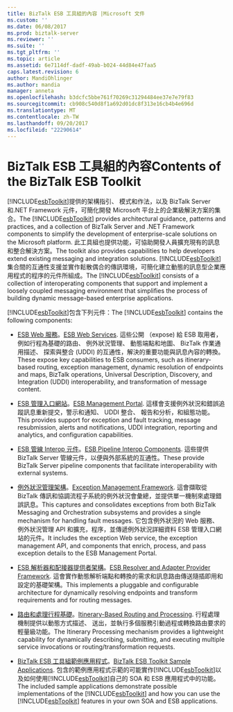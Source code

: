 ```yaml
---
title: BizTalk ESB 工具組的內容 |Microsoft 文件
ms.custom: ''
ms.date: 06/08/2017
ms.prod: biztalk-server
ms.reviewer: ''
ms.suite: ''
ms.tgt_pltfrm: ''
ms.topic: article
ms.assetid: 6e7114df-dadf-49ab-b024-44d84e47faa5
caps.latest.revision: 6
author: MandiOhlinger
ms.author: mandia
manager: anneta
ms.openlocfilehash: b3dcfc5bbe761f70269c31294484ee37e7e79f83
ms.sourcegitcommit: cb908c540d8f1a692d01dc8f313e16cb4b4e696d
ms.translationtype: MT
ms.contentlocale: zh-TW
ms.lasthandoff: 09/20/2017
ms.locfileid: "22290614"
---
```

# <a name="contents-of-the-biztalk-esb-toolkit"></a><span data-ttu-id="258a5-102">BizTalk ESB 工具組的內容</span><span class="sxs-lookup"><span data-stu-id="258a5-102">Contents of the BizTalk ESB Toolkit</span></span>
<span data-ttu-id="258a5-103">[!INCLUDE[esbToolkit](../includes/esbtoolkit-md.md)]提供的架構指引、 模式和作法，以及 BizTalk Server 和.NET Framework 元件，可簡化開發 Microsoft 平台上的企業級解決方案的集合。</span><span class="sxs-lookup"><span data-stu-id="258a5-103">The [!INCLUDE[esbToolkit](../includes/esbtoolkit-md.md)] provides architectural guidance, patterns and practices, and a collection of BizTalk Server and .NET Framework components to simplify the development of enterprise-scale solutions on the Microsoft platform.</span></span> <span data-ttu-id="258a5-104">此工具組也提供功能，可協助開發人員擴充現有的訊息和整合解決方案。</span><span class="sxs-lookup"><span data-stu-id="258a5-104">The toolkit also provides capabilities to help developers extend existing messaging and integration solutions.</span></span> <span data-ttu-id="258a5-105">[!INCLUDE[esbToolkit](../includes/esbtoolkit-md.md)]集合間的互通性支援並實作鬆散偶合的傳訊環境，可簡化建立動態的訊息型企業應用程式的程序的元件所組成。</span><span class="sxs-lookup"><span data-stu-id="258a5-105">The [!INCLUDE[esbToolkit](../includes/esbtoolkit-md.md)] consists of a collection of interoperating components that support and implement a loosely coupled messaging environment that simplifies the process of building dynamic message-based enterprise applications.</span></span>  
  
 <span data-ttu-id="258a5-106">[!INCLUDE[esbToolkit](../includes/esbtoolkit-md.md)]包含下列元件：</span><span class="sxs-lookup"><span data-stu-id="258a5-106">The [!INCLUDE[esbToolkit](../includes/esbtoolkit-md.md)] contains the following components:</span></span>  
  
-   <span data-ttu-id="258a5-107">[ESB Web 服務](../esb-toolkit/esb-web-services.md)。</span><span class="sxs-lookup"><span data-stu-id="258a5-107">[ESB Web Services](../esb-toolkit/esb-web-services.md).</span></span> <span data-ttu-id="258a5-108">這些公開 （expose) 給 ESB 取用者，例如行程為基礎的路由、 例外狀況管理、 動態端點和地圖、 BizTalk 作業通用描述、 探索與整合 (UDDI) 的互通性，解決的重要功能與訊息內容的轉換。</span><span class="sxs-lookup"><span data-stu-id="258a5-108">These expose key capabilities to ESB consumers, such as itinerary-based routing, exception management, dynamic resolution of endpoints and maps, BizTalk operations, Universal Description, Discovery, and Integration (UDDI) interoperability, and transformation of message content.</span></span>  
  
-   <span data-ttu-id="258a5-109">[ESB 管理入口網站](../esb-toolkit/esb-management-portal.md)。</span><span class="sxs-lookup"><span data-stu-id="258a5-109">[ESB Management Portal](../esb-toolkit/esb-management-portal.md).</span></span> <span data-ttu-id="258a5-110">這樣會支援例外狀況和錯誤追蹤訊息重新提交，警示和通知、 UDDI 整合、 報告和分析，和組態功能。</span><span class="sxs-lookup"><span data-stu-id="258a5-110">This provides support for exception and fault tracking, message resubmission, alerts and notifications, UDDI integration, reporting and analytics, and configuration capabilities.</span></span>  
  
-   <span data-ttu-id="258a5-111">[ESB 管線 Interop 元件](../esb-toolkit/esb-pipeline-interop-components.md)。</span><span class="sxs-lookup"><span data-stu-id="258a5-111">[ESB Pipeline Interop Components](../esb-toolkit/esb-pipeline-interop-components.md).</span></span> <span data-ttu-id="258a5-112">這些提供 BizTalk Server 管線元件，以便與外部系統的互通性。</span><span class="sxs-lookup"><span data-stu-id="258a5-112">These provide BizTalk Server pipeline components that facilitate interoperability with external systems.</span></span>  
  
-   <span data-ttu-id="258a5-113">[例外狀況管理架構](../esb-toolkit/exception-management-framework.md)。</span><span class="sxs-lookup"><span data-stu-id="258a5-113">[Exception Management Framework](../esb-toolkit/exception-management-framework.md).</span></span> <span data-ttu-id="258a5-114">這會擷取從 BizTalk 傳訊和協調流程子系統的例外狀況會彙總，並提供單一機制來處理錯誤訊息。</span><span class="sxs-lookup"><span data-stu-id="258a5-114">This captures and consolidates exceptions from both BizTalk Messaging and Orchestration subsystems and provides a single mechanism for handling fault messages.</span></span> <span data-ttu-id="258a5-115">它包含例外狀況的 Web 服務、 例外狀況管理 API 和擴充，程序，並傳遞例外狀況詳細資料 ESB 管理入口網站的元件。</span><span class="sxs-lookup"><span data-stu-id="258a5-115">It includes the exception Web service, the exception management API, and components that enrich, process, and pass exception details to the ESB Management Portal.</span></span>  
  
-   <span data-ttu-id="258a5-116">[ESB 解析器和配接器提供者架構](../esb-toolkit/esb-resolver-and-adapter-provider-framework.md)。</span><span class="sxs-lookup"><span data-stu-id="258a5-116">[ESB Resolver and Adapter Provider Framework](../esb-toolkit/esb-resolver-and-adapter-provider-framework.md).</span></span> <span data-ttu-id="258a5-117">這會實作動態解析端點和轉換的需求和訊息路由傳送隨插即用和設定的基礎架構。</span><span class="sxs-lookup"><span data-stu-id="258a5-117">This implements a pluggable and configurable architecture for dynamically resolving endpoints and transform requirements and for routing messages.</span></span>  
  
-   <span data-ttu-id="258a5-118">[路由和處理行程基礎](../esb-toolkit/itinerary-based-routing-and-processing.md)。</span><span class="sxs-lookup"><span data-stu-id="258a5-118">[Itinerary-Based Routing and Processing](../esb-toolkit/itinerary-based-routing-and-processing.md).</span></span> <span data-ttu-id="258a5-119">行程處理機制提供以動態方式描述、 送出，並執行多個服務引動過程或轉換路由要求的輕量級功能。</span><span class="sxs-lookup"><span data-stu-id="258a5-119">The Itinerary Processing mechanism provides a lightweight capability for dynamically describing, submitting, and executing multiple service invocations or routing/transformation requests.</span></span>  
  
-   <span data-ttu-id="258a5-120">[BizTalk ESB 工具組範例應用程式](../esb-toolkit/biztalk-esb-toolkit-sample-applications.md)。</span><span class="sxs-lookup"><span data-stu-id="258a5-120">[BizTalk ESB Toolkit Sample Applications](../esb-toolkit/biztalk-esb-toolkit-sample-applications.md).</span></span> <span data-ttu-id="258a5-121">包含的範例應用程式示範的可能實作[!INCLUDE[esbToolkit](../includes/esbtoolkit-md.md)]以及如何使用[!INCLUDE[esbToolkit](../includes/esbtoolkit-md.md)]自己的 SOA 和 ESB 應用程式中的功能。</span><span class="sxs-lookup"><span data-stu-id="258a5-121">The included sample applications demonstrate possible implementations of the [!INCLUDE[esbToolkit](../includes/esbtoolkit-md.md)] and how you can use the [!INCLUDE[esbToolkit](../includes/esbtoolkit-md.md)] features in your own SOA and ESB applications.</span></span>